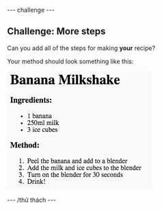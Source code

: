 \--- challenge \---

## Challenge: More steps

Can you add all of the steps for making **your** recipe?

Your method should look something like this:

![ảnh chụp màn hình](images/recipe-more-method.png)

\--- /thử thách \---
